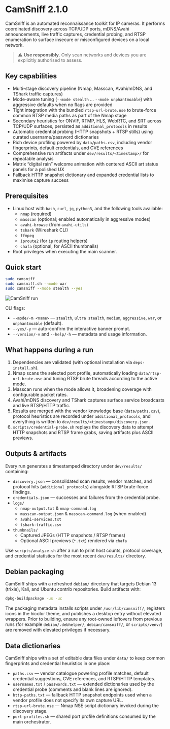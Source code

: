 # CamSniff 2.1.0

CamSniff is an automated reconnaissance toolkit for IP cameras. It performs coordinated discovery across TCP/UDP ports, mDNS/Avahi announcements, live traffic captures, credential probing, and RTSP enumeration to surface insecure or misconfigured devices on a local network.

> ⚠️ **Use responsibly.** Only scan networks and devices you are explicitly authorised to assess.

## Key capabilities

- Multi-stage discovery pipeline (Nmap, Masscan, Avahi/mDNS, and TShark traffic captures)
- Mode-aware tuning (`--mode stealth` … `--mode unphantmoable`) with aggressive defaults when no flags are provided
- Tight integration with the bundled `rtsp-url-brute.nse` to brute-force common RTSP media paths as part of the Nmap stage
- Secondary heuristics for ONVIF, RTMP, HLS, WebRTC, and SRT across TCP/UDP surfaces, persisted as `additional_protocols` in results
- Automatic credential probing (HTTP snapshots + RTSP stills) using curated username/password dictionaries
- Rich device profiling powered by `data/paths.csv`, including vendor fingerprints, default credentials, and CVE references
- Comprehensive run artifacts under `dev/results/<timestamp>/` for repeatable analysis
- Matrix “digital rain” welcome animation with centered ASCII art status panels for a polished UX
- Fallback HTTP snapshot dictionary and expanded credential lists to maximise capture success

## Prerequisites

- Linux host with `bash`, `curl`, `jq`, `python3`, and the following tools available:
	- `nmap` (required)
	- `masscan` (optional; enabled automatically in aggressive modes)
	- `avahi-browse` (from `avahi-utils`)
	- `tshark` (Wireshark CLI)
	- `ffmpeg`
	- `iproute2` (for `ip` routing helpers)
	- `chafa` (optional, for ASCII thumbnails)
- Root privileges when executing the main scanner.

## Quick start

```bash
sudo camsniff
sudo camsniff.sh --mode war
sudo camsniff --mode stealth --yes
```

![CamSniff run](docs/screenshots/run1.png)

CLI flags:

- `--mode/-m <name>` — `stealth`, `ultra stealth`, `medium`, `aggressive`, `war`, or `unphantmoable` (default).
- `--yes/-y` — auto-confirm the interactive banner prompt.
- `--version/-v` and `--help/-h` — metadata and usage information.

## What happens during a run

1. Dependencies are validated (with optional installation via `deps-install.sh`).
2. Nmap scans the selected port profile, automatically loading `data/rtsp-url-brute.nse` and tuning RTSP brute threads according to the active mode.
3. Masscan runs when the mode allows it, broadening coverage with configurable packet rates.
4. Avahi/mDNS discovery and TShark captures surface service broadcasts and live RTSP/HTTP traffic.
5. Results are merged with the vendor knowledge base (`data/paths.csv`), protocol heuristics are recorded under `additional_protocols`, and everything is written to `dev/results/<timestamp>/discovery.json`.
6. `scripts/credential-probe.sh` replays the discovery data to attempt HTTP snapshots and RTSP frame grabs, saving artifacts plus ASCII previews.

## Outputs & artifacts

Every run generates a timestamped directory under `dev/results/` containing:

- `discovery.json` — consolidated scan results, vendor matches, and protocol hits (`additional_protocols`) alongside RTSP brute-force findings.
- `credentials.json` — successes and failures from the credential probe.
- `logs/`
	- `nmap-output.txt` & `nmap-command.log`
	- `masscan-output.json` & `masscan-command.log` (when enabled)
	- `avahi-services.txt`
	- `tshark-traffic.csv`
- `thumbnails/`
	- Captured JPEGs (HTTP snapshots / RTSP frames)
	- Optional ASCII previews (`*.txt`) rendered via `chafa`

Use `scripts/analyze.sh` after a run to print host counts, protocol coverage, and credential statistics for the most recent `dev/results/` directory.

## Debian packaging

CamSniff ships with a refreshed `debian/` directory that targets Debian 13 (trixie), Kali, and Ubuntu contrib repositories. Build artifacts with:

```bash
dpkg-buildpackage -us -uc
```

The packaging metadata installs scripts under `/usr/lib/camsniff/`, registers icons in the hicolor theme, and publishes a desktop entry without elevated wrappers. Prior to building, ensure any root-owned leftovers from previous runs (for example `debian/.debhelper/`, `debian/camsniff/`, or `scripts/venv/`) are removed with elevated privileges if necessary.

## Data dictionaries

CamSniff ships with a set of editable data files under `data/` to keep common fingerprints and credential heuristics in one place:

- `paths.csv` — vendor catalogue powering profile matches, default credential suggestions, CVE references, and RTSP/HTTP templates.
- `usernames.txt` / `passwords.txt` — extended dictionaries used by the credential probe (comments and blank lines are ignored).
- `http-paths.txt` — fallback HTTP snapshot endpoints used when a vendor profile does not specify its own capture URL.
- `rtsp-url-brute.nse` — Nmap NSE script dictionary invoked during the discovery stage.
- `port-profiles.sh` — shared port profile definitions consumed by the main orchestrator.